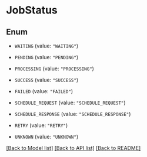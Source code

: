 # JobStatus

## Enum


* `WAITING` (value: `"WAITING"`)

* `PENDING` (value: `"PENDING"`)

* `PROCESSING` (value: `"PROCESSING"`)

* `SUCCESS` (value: `"SUCCESS"`)

* `FAILED` (value: `"FAILED"`)

* `SCHEDULE_REQUEST` (value: `"SCHEDULE_REQUEST"`)

* `SCHEDULE_RESPONSE` (value: `"SCHEDULE_RESPONSE"`)

* `RETRY` (value: `"RETRY"`)

* `UNKNOWN` (value: `"UNKNOWN"`)


[[Back to Model list]](../README.md#documentation-for-models) [[Back to API list]](../README.md#documentation-for-api-endpoints) [[Back to README]](../README.md)


